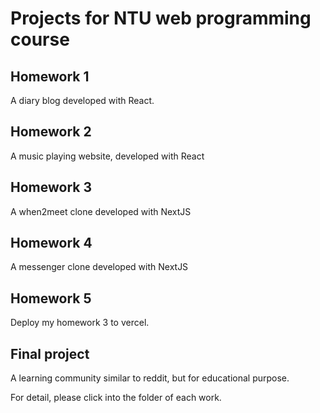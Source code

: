 # Projects for NTU web programming course

## Homework 1

A diary blog developed with React.

## Homework 2

A music playing website, developed with React

## Homework 3

A when2meet clone developed with NextJS

## Homework 4

A messenger clone developed with NextJS

## Homework 5

Deploy my homework 3 to vercel.

## Final project

A learning community similar to reddit, but for educational purpose.

For detail, please click into the folder of each work.
